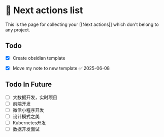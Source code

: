 # 📝 Next actions list

This is the page for collecting your [[Next actions]] which don't belong to any project.
## Todo
- [x] Create obsidian template
- [x] Move my note to new template ✅ 2025-06-08


## Todo In Future
- [ ] 大数据开发，实时项目
- [ ] 前端开发
- [ ] 微信小程序开发
- [ ] 设计模式之美
- [ ] Kubernetes开发
- [ ] 数据开发面试